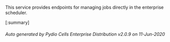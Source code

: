 






This service provides endpoints for managing jobs directly in the enterprise scheduler.

[:summary]

###### Auto generated by Pydio Cells Enterprise Distribution v2.0.9 on 11-Jun-2020
